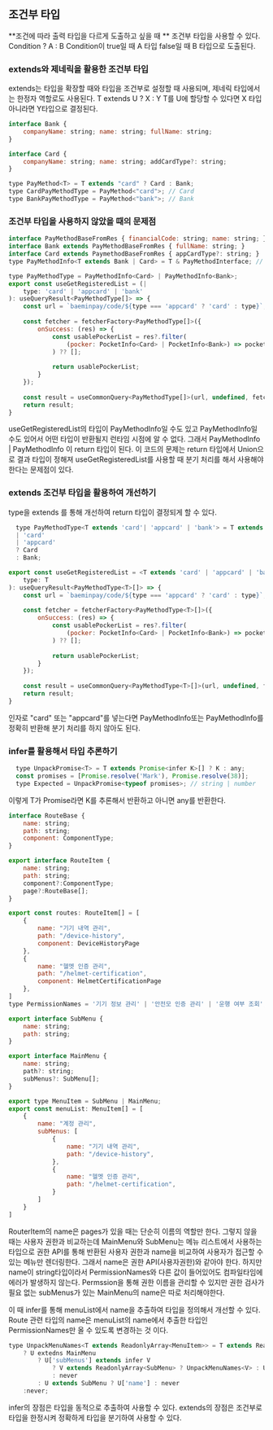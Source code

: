 ## 조건부 타입
**조건에 따라 출력 타입을 다르게 도출하고 싶을 때 ** 조건부 타입을 사용할 수 있다.
Condition ? A : B  Condition이 true일 때 A 타입 false일 때 B 타입으로 도출된다.

### extends와 제네릭을 활용한 조건부 타입
extends는 타입을 확장할 때와 타입을 조건부로 설정할 때 사용되며, 제네릭 타입에서는 한정자 역할로도 사용된다.
T extends U ? X : Y T를 U에 할당할 수 있다면 X 타입 아니라면 Y타입으로 결정된다.

```javascript
interface Bank {
	companyName: string; name: string; fullName: string;
}

interface Card {
	companyName: string; name: string; addCardType?: string;
}

type PayMethod<T> = T extends "card" ? Card : Bank;
type CardPayMethodType = PayMethod<"card">; // Card
type BankPayMethodType = PayMethod<"bank">; // Bank
```

### 조건부 타입을 사용하지 않았을 때의 문제점
```javascript
interface PayMethodBaseFromRes { financialCode: string; name: string; }
interface Bank extends PayMethodBaseFromRes { fullName: string; }
interface Card extends PaymethodBaseFromRes { appCardType?: string; }
type PayMethodInfo<T extends Bank | Card> = T & PayMethodInterface; // PayMethodInterface는 UI를 위한 값 타입 

type PayMethodType = PayMethodInfo<Card> | PayMethodInfo<Bank>;
export const useGetRegisteredList = (|
	type: 'card' | 'appcard' | 'bank'
): useQueryResult<PayMethodType[]> => {
	const url = `baeminpay/code/${type === 'appcard' ? 'card' : type}`;
	
	const fetcher = fetcherFactory<PayMethodType[]>({
		onSuccess: (res) => {
			const usablePockerList = res?.filter(
				(pocker: PocketInfo<Card> | PocketInfo<Bank>) => pocket?.useType === 'USE'
			) ?? [];
			
			return usablePockerList;
		}
	});
	
	const result = useCommonQuery<PayMethodType[]>(url, undefined, fetcher);
	return result;
}
```
useGetRegisteredList의 타입이 PayMethodInfo<Card>일 수도 있고 PayMethodInfo<Bank>일 수도 있어서 어떤 타입이 반환될지 런타임 시점에 알 수 없다.
그래서 PayMethodInfo<Card> | PayMethodInfo<Bank> 이 return 타입이 된다.
이 코드의 문제는 return 타입에서 Union으로 결과 타입이 정해져 useGetRegisteredList를 사용할 때 분기 처리를 해서 사용해야한다는 문제점이 있다.

### extends 조건부 타입을 활용하여 개선하기

type을 extends 를 통해 개선하여 return 타입이 결정되게 할 수 있다.
```javascript
  type PayMethodType<T extends 'card'| 'appcard' | 'bank'> = T extends
  | 'card'
  | 'appcard'
  ? Card
  : Bank;
```

```javascript
export const useGetRegisteredList = <T extends 'card' | 'appcard' | 'bank'>(
	type: T
): useQueryResult<PayMethodType<T>[]> => {
	const url = `baeminpay/code/${type === 'appcard' ? 'card' : type}`;
	
	const fetcher = fetcherFactory<PayMethodType<T>[]>({
		onSuccess: (res) => {
			const usablePockerList = res?.filter(
				(pocker: PocketInfo<Card> | PocketInfo<Bank>) => pocket?.useType === 'USE'
			) ?? [];
			
			return usablePockerList;
		}
	});
	
	const result = useCommonQuery<PayMethodType<T>[]>(url, undefined, fetcher);
	return result;
}
```
인자로 "card" 또는 "appcard"를 넣는다면 PayMethodInfo<Card>또는 PayMethodInfo<Bank>를 정확히 반환해 분기 처리를 하지 않아도 된다.

### infer를 활용해서 타입 추론하기
```javascript
  type UnpackPromise<T> = T extends Promise<infer K>[] ? K : any;
  const promises = [Promise.resolve('Mark'), Promise.resolve(38)];
  type Expected = UnpackPromise<typeof promises>; // string | number
```
이렇게 T가 Promise라면 K를 추론해서 반환하고 아니면 any를 반환한다.

```javascript
interface RouteBase {
	name: string;
	path: string;
	component: ComponentType;
}

export interface RouteItem {
	name: string;
	path: string;
	component?:ComponentType;
	page?:RouteBase[];
}

export const routes: RouteItem[] = [
	{
		name: "기기 내역 관리",
		path: "/device-history",
		component: DeviceHistoryPage
	},
	{
		name: "헬멧 인증 관리",
		path: "/helmet-certification",
		component: HelmetCertificationPage
	},
]
type PermissionNames = '기기 정보 관리' | '안전모 인증 관리' | '운행 여부 조회'; // 예시임
```

```javascript
export interface SubMenu {
	name: string;
	path: string;
}

export interface MainMenu {
	name: string;
	path?: string;
	subMenus?: SubMenu[];
}

export type MenuItem = SubMenu | MainMenu;
export const menuList: MenuItem[] = [
	{
		name: "계정 관리",
		subMenus: [
			{
				name: "기기 내역 관리",
				path: "/device-history",
			},
			{
				name: "헬멧 인증 관리",
				path: "/helmet-certification",
			}
		]
	}
]
```

RouterItem의 name은 pages가 있을 때는 단순히 이름의 역할만 한다. 그렇지 않을 때는 사용자 권한과 비교하는데
MainMenu와 SubMenu는 메뉴 리스트에서 사용하는 타입으로 권한 API를 통해 반환된 사용자 권한과 name을 비교하여 사용자가 접근할 수 있는 메뉴만 렌더링한다.
그래서 name은 권한 API(사용자권한)와 같아야 한다. 하지만 name이 string타입이라서 PermissionNames와 다른 값이 들어있어도 컴파일타임에 에러가 발생하지 않는다.
Permssion을 통해 권한 이름을 관리할 수 있지만 권한 검사가 필요 없는 subMenus가 있는 MainMenu의 name은 따로 처리해야한다.

이 때 infer를 통해 menuList에서 name을 추출하여 타입을 정의해서 개선할 수 있다. 
Route 관련 타입의 name은 menuList의 name에서 추출한 타입인 PermissionNames만 올 수 있도록 변경하는 것 이다.

```javascript
type UnpackMenuNames<T extends ReadonlyArray<MenuItem>> = T extends ReadonlyArray<infer U>
	? U extedns MainMenu
		? U['subMenus'] extends infer V
			? V extends ReadonlyArray<SubMenu> ? UnpackMenuNames<V> : U['name']
			: never
		: U extends SubMenu ? U['name'] : never
	:never;
```

infer의 장점은 타입을 동적으로 추출하여 사용할 수 있다.
extends의 장점은 조건부로 타입을 한정시켜 정확하게 타입을 분기하여 사용할 수 있다.
